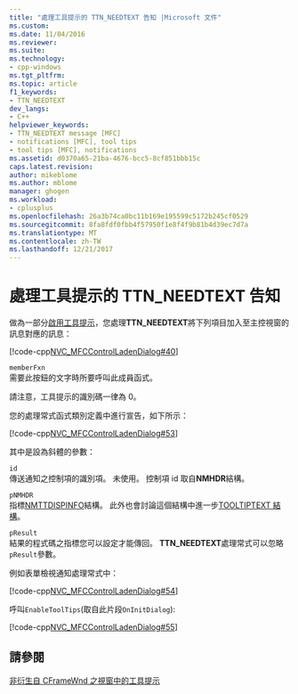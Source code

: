 ```yaml
---
title: "處理工具提示的 TTN_NEEDTEXT 告知 |Microsoft 文件"
ms.custom: 
ms.date: 11/04/2016
ms.reviewer: 
ms.suite: 
ms.technology:
- cpp-windows
ms.tgt_pltfrm: 
ms.topic: article
f1_keywords:
- TTN_NEEDTEXT
dev_langs:
- C++
helpviewer_keywords:
- TTN_NEEDTEXT message [MFC]
- notifications [MFC], tool tips
- tool tips [MFC], notifications
ms.assetid: d0370a65-21ba-4676-bcc5-8cf851bbb15c
caps.latest.revision: 
author: mikeblome
ms.author: mblome
manager: ghogen
ms.workload:
- cplusplus
ms.openlocfilehash: 26a3b74ca0bc11b169e195599c5172b245cf0529
ms.sourcegitcommit: 8fa8fdf0fbb4f57950f1e8f4f9b81b4d39ec7d7a
ms.translationtype: MT
ms.contentlocale: zh-TW
ms.lasthandoff: 12/21/2017
---
```

# <a name="handling-ttnneedtext-notification-for-tool-tips"></a>處理工具提示的 TTN_NEEDTEXT 告知
做為一部分[啟用工具提示](../mfc/enabling-tool-tips.md)，您處理**TTN_NEEDTEXT**將下列項目加入至主控視窗的訊息對應的訊息：  
  
 [!code-cpp[NVC_MFCControlLadenDialog#40](../mfc/codesnippet/cpp/handling-ttn-needtext-notification-for-tool-tips_1.cpp)]  
  
 `memberFxn`  
 需要此按鈕的文字時所要呼叫此成員函式。  
  
 請注意，工具提示的識別碼一律為 0。  
  
 您的處理常式函式類別定義中進行宣告，如下所示：  
  
 [!code-cpp[NVC_MFCControlLadenDialog#53](../mfc/codesnippet/cpp/handling-ttn-needtext-notification-for-tool-tips_2.h)]  
  
 其中是設為斜體的參數：  
  
 `id`  
 傳送通知之控制項的識別項。 未使用。 控制項 id 取自**NMHDR**結構。  
  
 `pNMHDR`  
 指標[NMTTDISPINFO](http://msdn.microsoft.com/library/windows/desktop/bb760258)結構。 此外也會討論這個結構中進一步[TOOLTIPTEXT 結構](../mfc/tooltiptext-structure.md)。  
  
 `pResult`  
 結果的程式碼之指標您可以設定才能傳回。 **TTN_NEEDTEXT**處理常式可以忽略`pResult`參數。  
  
 例如表單檢視通知處理常式中：  
  
 [!code-cpp[NVC_MFCControlLadenDialog#54](../mfc/codesnippet/cpp/handling-ttn-needtext-notification-for-tool-tips_3.cpp)]  
  
 呼叫`EnableToolTips`(取自此片段`OnInitDialog`):  
  
 [!code-cpp[NVC_MFCControlLadenDialog#55](../mfc/codesnippet/cpp/handling-ttn-needtext-notification-for-tool-tips_4.cpp)]  
  
## <a name="see-also"></a>請參閱  
 [非衍生自 CFrameWnd 之視窗中的工具提示](../mfc/tool-tips-in-windows-not-derived-from-cframewnd.md)

